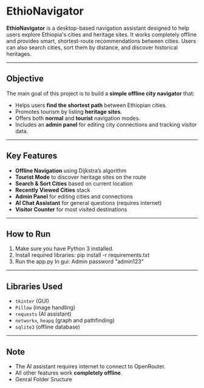 # EthioNavigator

**EthioNavigator** is a desktop-based navigation assistant designed to help users explore Ethiopia's cities and heritage sites. It works completely offline and provides smart, shortest-route recommendations between cities. Users can also search cities, sort them by distance, and discover historical heritages.

---

## Objective

The main goal of this project is to build a **simple offline city navigator** that:

- Helps users **find the shortest path** between Ethiopian cities.
- Promotes tourism by listing **heritage sites**.
- Offers both **normal** and **tourist** navigation modes.
- Includes an **admin panel** for editing city connections and tracking visitor data.

---

## Key Features

- **Offline Navigation** using Dijkstra’s algorithm
- **Tourist Mode** to discover heritage sites on the route
- **Search & Sort Cities** based on current location
- **Recently Viewed Cities** stack
- **Admin Panel** for editing cities and connections
- **AI Chat Assistant** for general questions (requires internet)
- **Visitor Counter** for most visited destinations

---

## How to Run

1. Make sure you have Python 3 installed.
2. Install required libraries:
   pip install -r requirements.txt
3. Run the app.py In gui:
   Admin password "admin123"

---

## Libraries Used

- `tkinter` (GUI)
- `Pillow` (image handling)
- `requests` (AI assistant)
- `networkx`, `heapq` (graph and pathfinding)
- `sqlite3` (offline database)

---

## Note

- The AI assistant requires internet to connect to OpenRouter.
- All other features work **completely offline**.
- Genral Folder Sructure
